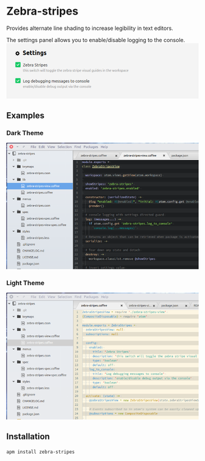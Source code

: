 # Zebra-stripes

Provides alternate line shading to increase legibility in text editors.

The settings panel allows you to enable/disable logging to the console.
![Settings](https://github.com/prodigic/zebra-stripes/blob/master/zebra-stripes-settings.png)

## Examples

### Dark Theme
![Preview dark theme](https://github.com/prodigic/zebra-stripes/blob/master/zebra-stripes-dark-theme.png)

### Light Theme
![Preview light theme](https://github.com/prodigic/zebra-stripes/blob/master/zebra-stripes-light-theme.png)

## Installation
`
apm install zebra-stripes
`
